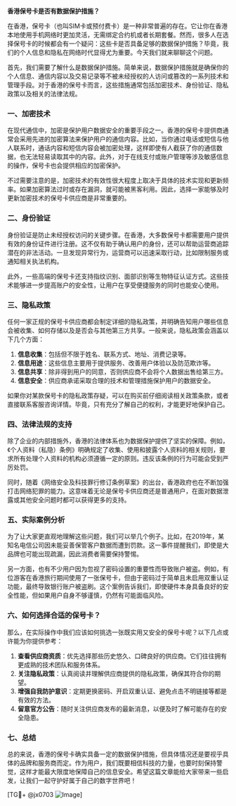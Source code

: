 **香港保号卡是否有数据保护措施？**

在香港，保号卡（也叫SIM卡或预付费卡）是一种非常普遍的存在。它让你在香港本地使用手机网络时更加灵活，无需绑定合约机或者长期套餐。然而，很多人在选择保号卡的时候都会有一个疑问：这些卡是否具备足够的数据保护措施？毕竟，我们的个人信息和隐私在网络时代显得尤为重要。今天我们就来聊聊这个问题。

首先，我们需要了解什么是数据保护措施。简单来说，数据保护措施就是确保你的个人信息、通信内容以及交易记录等不被未经授权的人访问或篡改的一系列技术和管理手段。对于香港的保号卡而言，这些措施通常包括加密技术、身份验证、隐私政策以及相关的法律法规。

### 一、加密技术

在现代通信中，加密是保护用户数据安全的重要手段之一。香港的保号卡提供商通常会采用先进的加密算法来保护用户的通信内容。比如，当你通过电话或短信与他人联系时，通话内容和短信内容会被加密处理，这样即使有人截获了你的通信数据，也无法轻易读取其中的内容。此外，对于在线支付或账户管理等涉及敏感信息的操作，保号卡也会提供相应的加密保护。

不过需要注意的是，加密技术的有效性很大程度上取决于具体的技术实现和更新频率。如果加密算法过时或存在漏洞，就可能被黑客利用。因此，选择一家能够及时更新加密技术的保号卡供应商是非常重要的。

### 二、身份验证

身份验证是防止未经授权访问的关键步骤。在香港，大多数保号卡都需要用户提供有效的身份证件进行注册。这不仅有助于确认用户的身份，还可以帮助运营商追踪潜在的非法活动。一旦发现异常行为，运营商可以迅速采取行动，比如限制服务或通知相关执法机构。

此外，一些高端的保号卡还支持指纹识别、面部识别等生物特征认证方式。这些技术能够进一步提高账户的安全性，让用户在享受便捷服务的同时也能安心使用。

### 三、隐私政策

任何一家正规的保号卡供应商都会制定详细的隐私政策，并明确告知用户哪些信息会被收集、如何存储以及是否会与其他第三方共享。一般来说，隐私政策会涵盖以下几个方面：

1. **信息收集**：包括但不限于姓名、联系方式、地址、消费记录等。
2. **信息用途**：这些信息主要用于提供服务、改善用户体验以及防范欺诈等。
3. **信息共享**：除非得到用户的同意，否则供应商不会将个人数据出售给第三方。
4. **信息安全**：供应商承诺采取合理的技术和管理措施保护用户的数据安全。

如果你对某款保号卡的隐私政策存疑，可以在购买前仔细阅读相关政策条款，或者直接联系客服咨询详情。毕竟，只有充分了解自己的权利，才能更好地保护自己。

### 四、法律法规的支持

除了企业的内部措施外，香港的法律体系也为数据保护提供了坚实的保障。例如，《个人资料（私隐）条例》明确规定了收集、使用和披露个人资料的相关规则，要求所有处理个人资料的机构必须遵循一定的原则。违反该条例的行为可能会受到严厉处罚。

同时，随着《网络安全及科技罪行修订条例草案》的出台，香港政府也在不断加强打击网络犯罪的能力。这意味着无论是保号卡供应商还是普通用户，在面对数据泄露或其他安全问题时都可以获得更多的支持。

### 五、实际案例分析

为了让大家更直观地理解这些问题，我们可以举几个例子。比如，在2019年，某知名电信公司因未能妥善保管客户数据而遭到罚款。这一事件提醒我们，即使是大品牌也可能出现疏漏，因此消费者需要保持警惕。

另一方面，也有不少用户因为忽视了密码设置的重要性而导致账户被盗。例如，有位游客在香港旅行期间使用了一张保号卡，但由于密码过于简单且未启用双重认证功能，最终导致银行账户被盗刷。这个案例告诉我们，即使硬件本身具备良好的安全性能，但如果用户自身不够谨慎，仍然有可能面临风险。

### 六、如何选择合适的保号卡？

那么，在实际操作中我们应该如何挑选一张既实用又安全的保号卡呢？以下几点或许能为你提供参考：

1. **查看供应商资质**：优先选择那些历史悠久、口碑良好的供应商。它们往往拥有更成熟的技术团队和服务体系。
2. **关注隐私政策**：认真阅读并理解供应商提供的隐私政策，确保其符合你的期望。
3. **增强自我防护意识**：定期更换密码、开启双重认证、避免点击不明链接等都是有效的方法。
4. **留意官方公告**：随时关注供应商发布的最新消息，以便及时了解可能存在的安全隐患。

### 七、总结

总的来说，香港的保号卡确实具备一定的数据保护措施，但具体情况还是要视乎具体的品牌和服务商而定。作为用户，我们既要相信科技的力量，也要时刻保持警觉，这样才能最大限度地保障自己的信息安全。希望这篇文章能给大家带来一些启发，让我们一起守护好属于自己的数字世界吧！

[TG💪+ @jx0703 ![Image](https://github.com/user-attachments/assets/dbca1d08-cadb-493c-b0ec-ad6f7a83f270)]